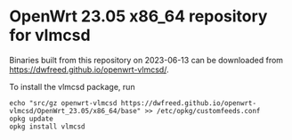 OpenWrt 23.05 x86_64 repository for vlmcsd
========

Binaries built from this repository on 2023-06-13 can be downloaded from https://dwfreed.github.io/openwrt-vlmcsd/.

To install the vlmcsd package, run

```
echo "src/gz openwrt-vlmcsd https://dwfreed.github.io/openwrt-vlmcsd/OpenWrt_23.05/x86_64/base" >> /etc/opkg/customfeeds.conf
opkg update
opkg install vlmcsd
```
